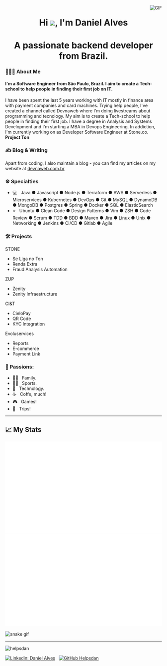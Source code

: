 <img align="right" alt="GIF" src="assets/dan.gif"/>


<h1 align="center">Hi <img src="https://raw.githubusercontent.com/MartinHeinz/MartinHeinz/master/wave.gif" width="30px">, I'm Daniel Alves</h1>

<h1 align="center">A passionate backend developer from Brazil. </h1>

### 🧑🏻‍💻 About Me 

#### I'm a <strong>Software Engineer</strong> from São Paulo, Brazil. I aim to create a Tech-school to help people in finding their first job on IT.
I have been spent the last 5 years working with IT mostly in finance area with payment companies and card machines. Trying help people, I've created a channel called Devnaweb where I'm doing livestreams about programming and tecnology. My aim is to create a Tech-school to help people in finding their first job. 
I have a degree in Analysis and Systems Development and I'm starting a MBA in Devops Engineering. In addiction, I'm currently working on as Developer Software Engineer at Stone.co. **Project Ton**

### &#x270d; Blog & Writing

Apart from coding, I also maintain a blog - you can find my articles on my website at [devnaweb.com.br](https://devnaweb.com.br) 

### ⚙️ Specialties

- 💻 &nbsp; Java ● Javascript ● Node.js ● Terraform ● AWS ● Serverless ● Microservices ● Kubernetes ● DevOps ● Git ● MySQL ● DynamoDB ● MongoDB ● Postgres ● Spring ● Docker ● SQL ● ElasticSearch    
- ⭐ &nbsp; Ubuntu ● Clean Code ● Design Patterns ● Vim ● ZSH ● Code Review ● Scrum ● TDD ● BDD ● Maven ● Jira ● Linux ● Unix ● Networking ● Jenkins ● CI/CD ● Gitlab ● Agile    


### 🛠️ Projects 

STONE

- Se Liga no Ton
- Renda Extra
- Fraud Analysis Automation

ZUP
- Zenity
- Zenity Infraestructure

CI&T
- CieloPay
- QR Code
- KYC Integration

Evoluservices
- Reports
- E-commerce
- Payment Link

### 🤩 Passions:

- 👨‍👩‍ &nbsp; Family.   
- 🏃🏻 &nbsp; Sports.   
- 🤖 &nbsp; Technology.   
- ☕ &nbsp; Coffe, much!   
- 🎮 &nbsp; Games!   
- 🛬 &nbsp; Trips!   

---

## &#x1f4c8; My Stats
![](https://github.com/helpsdan/github-stats/blob/master/generated/overview.svg)
![](https://github.com/helpsdan/github-stats/blob/master/generated/languages.svg)


![snake gif](https://github.com/helpsdan/helpsdan/blob/output/github-contribution-grid-snake.svg)

---

<p align="left"> <img src="https://komarev.com/ghpvc/?username=helpsdan" alt="helpsdan" /> </p>


[![Linkedin: Daniel Alves](https://img.shields.io/badge/-Daniel%20Alves-blue?style=flat-square&logo=Linkedin&logoColor=white&link=https://www.linkedin.com/in/danaguiar/)](https://www.linkedin.com/in/danaguiar/)  &nbsp; [![GitHub Helpsdan](https://img.shields.io/github/followers/helpsdan?label=follow&style=social)](https://github.com/helpsdan/)
